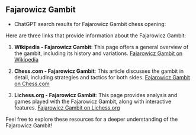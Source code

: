 ## Fajarowicz Gambit

 + ChatGPT search results for Fajarowicz Gambit chess opening:

Here are three links that provide information about the Fajarowicz Gambit:

1. **Wikipedia - Fajarowicz Gambit**: This page offers a general overview of the gambit, including its history and variations.
   [Fajarowicz Gambit on Wikipedia](https://en.wikipedia.org/wiki/Fajarowicz_Gambit)

2. **Chess.com - Fajarowicz Gambit**: This article discusses the gambit in detail, including strategies and tactics for both sides.
   [Fajarowicz Gambit on Chess.com](https://www.chess.com/openings/Fajarowicz-Gambit)

3. **Lichess.org - Fajarowicz Gambit**: This page provides analysis and games played with the Fajarowicz Gambit, along with interactive features.
   [Fajarowicz Gambit on Lichess.org](https://lichess.org/opening/Fajarowicz-Gambit)

Feel free to explore these resources for a deeper understanding of the Fajarowicz Gambit!